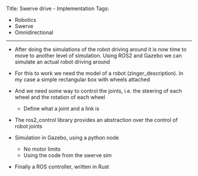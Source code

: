 Title: Swerve drive - Implementation
Tags:

- Robotics
- Swerve
- Omnidirectional

---

- After doing the simulations of the robot driving around it is now time to move to another level of simulation. Using
  ROS2 and Gazebo we can simulate an actual robot driving around
- For this to work we need the model of a robot (zinger_description). In my case a simple rectangular box with wheels attached
- And we need some way to control the joints, i.e. the steering of each wheel and the rotation of each wheel
  - Define what a joint and a link is
- The ros2_control library provides an abstraction over the control of robot joints

- Simulation in Gazebo, using a python node
  - No motor limits
  - Using the code from the swerve sim
- Finally a ROS controller, written in Rust